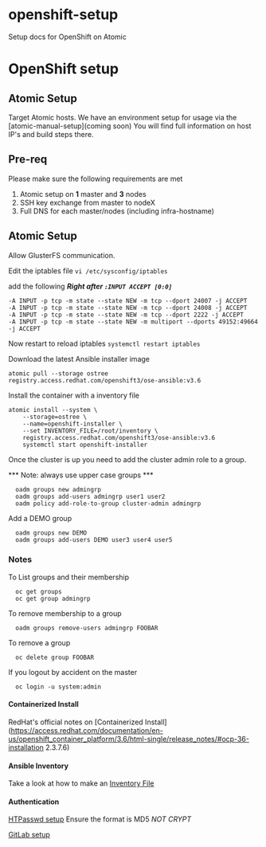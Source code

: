 # openshift-setup
Setup docs for OpenShift on Atomic

# OpenShift setup

## Atomic Setup
Target Atomic hosts. We have an environment setup for usage via the [atomic-manual-setup](coming soon)
You will find full information on host IP's and build steps there.

## Pre-req
Please make sure the following requirements are met

  1. Atomic setup on **1** master and **3** nodes
  2. SSH key exchange from master to nodeX
  3. Full DNS for each master/nodes (including infra-hostname)

## Atomic Setup
Allow GlusterFS communication.

Edit the iptables file
`vi /etc/sysconfig/iptables`

add the following ***Right after `:INPUT ACCEPT [0:0]`***
```
-A INPUT -p tcp -m state --state NEW -m tcp --dport 24007 -j ACCEPT
-A INPUT -p tcp -m state --state NEW -m tcp --dport 24008 -j ACCEPT
-A INPUT -p tcp -m state --state NEW -m tcp --dport 2222 -j ACCEPT
-A INPUT -p tcp -m state --state NEW -m multiport --dports 49152:49664 -j ACCEPT
```

Now restart to reload iptables
`systemctl restart iptables`

Download the latest Ansible installer image
```
atomic pull --storage ostree registry.access.redhat.com/openshift3/ose-ansible:v3.6
```

Install the container with a inventory file
```
atomic install --system \
    --storage=ostree \
    --name=openshift-installer \
    --set INVENTORY_FILE=/root/inventory \
    registry.access.redhat.com/openshift3/ose-ansible:v3.6
    systemctl start openshift-installer
```

Once the cluster is up you need to add the cluster admin role to a group.

*** Note: always use upper case groups ***

```
  oadm groups new admingrp
  oadm groups add-users admingrp user1 user2
  oadm policy add-role-to-group cluster-admin admingrp
```

Add a DEMO group
```
  oadm groups new DEMO
  oadm groups add-users DEMO user3 user4 user5
```


### Notes
To List groups and their membership
```
  oc get groups
  oc get group admingrp
```

To remove membership to a group
```
  oadm groups remove-users admingrp FOOBAR
```

To remove a group
```
  oc delete group FOOBAR
```

If you logout by accident on the master
```
  oc login -u system:admin
```

#### Containerized Install
RedHat's official notes on [Containerized Install](https://access.redhat.com/documentation/en-us/openshift_container_platform/3.6/html-single/release_notes/#ocp-36-installation
2.3.7.6)

#### Ansible Inventory
Take a look at how to make an [Inventory File](https://access.redhat.com/documentation/en-us/openshift_container_platform/3.6/html-single/installation_and_configuration/#adv-install-example-inventory-files)

#### Authentication
[HTPasswd setup](https://access.redhat.com/documentation/en-us/openshift_container_platform/3.6/html/installation_and_configuration/install-config-configuring-authentication#HTPasswdPasswordIdentityProvider)
Ensure the format is MD5 *NOT CRYPT*

[GitLab setup](https://access.redhat.com/documentation/en-us/openshift_container_platform/3.6/html/installation_and_configuration/install-config-configuring-authentication#GitLab)
